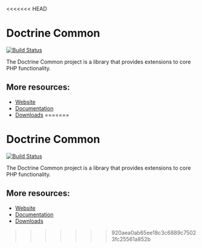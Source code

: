 <<<<<<< HEAD
# Doctrine Common

[![Build Status](https://secure.travis-ci.org/doctrine/common.png)](https://travis-ci.org/doctrine/common)

The Doctrine Common project is a library that provides extensions to core PHP functionality.

## More resources:

* [Website](https://www.doctrine-project.org/)
* [Documentation](https://www.doctrine-project.org/projects/doctrine-common/en/latest/)
* [Downloads](https://github.com/doctrine/common/releases)
=======
# Doctrine Common

[![Build Status](https://secure.travis-ci.org/doctrine/common.png)](https://travis-ci.org/doctrine/common)

The Doctrine Common project is a library that provides extensions to core PHP functionality.

## More resources:

* [Website](https://www.doctrine-project.org/)
* [Documentation](https://www.doctrine-project.org/projects/doctrine-common/en/latest/)
* [Downloads](https://github.com/doctrine/common/releases)
>>>>>>> 920aea0ab65ee18c3c6889c75023fc25561a852b

